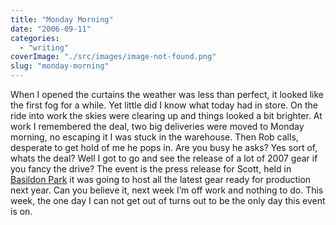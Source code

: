 ```yaml
---
title: "Monday Morning"
date: "2006-09-11"
categories: 
  - "writing"
coverImage: "./src/images/image-not-found.png"
slug: "monday-morning"
---
```


When I opened the curtains the weather was less than perfect, it looked like the first fog for a while. Yet little did I know what today had in store. On the ride into work the skies were clearing up and things looked a bit brighter. At work I remembered the deal, two big deliveries were moved to Monday morning, no escaping it I was stuck in the warehouse. Then Rob calls, desperate to get hold of me he pops in. Are you busy he asks? Yes sort of, whats the deal? Well I got to go and see the release of a lot of 2007 gear if you fancy the drive? The event is the press release for Scott, held in [Basildon Park](http://en.wikipedia.org/wiki/Basildon_Park) it was going to host all the latest gear ready for production next year. Can you believe it, next week I’m off work and nothing to do. This week, the one day I can not get out of turns out to be the only day this event is on.
